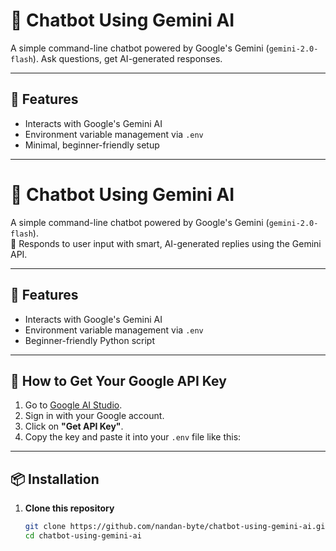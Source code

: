 # 🤖 Chatbot Using Gemini AI

A simple command-line chatbot powered by Google's Gemini (`gemini-2.0-flash`). Ask questions, get AI-generated responses.

---

## 🚀 Features

- Interacts with Google's Gemini AI
- Environment variable management via `.env`
- Minimal, beginner-friendly setup

---

# 🤖 Chatbot Using Gemini AI

A simple command-line chatbot powered by Google's Gemini (`gemini-2.0-flash`).  
💬 Responds to user input with smart, AI-generated replies using the Gemini API.

---

## 🚀 Features

- Interacts with Google's Gemini AI
- Environment variable management via `.env`
- Beginner-friendly Python script

---

## 🔑 How to Get Your Google API Key

1. Go to [Google AI Studio](https://makersuite.google.com/app/apikey).
2. Sign in with your Google account.
3. Click on **"Get API Key"**.
4. Copy the key and paste it into your `.env` file like this:

---

## 📦 Installation

1. **Clone this repository**
   ```bash
   git clone https://github.com/nandan-byte/chatbot-using-gemini-ai.git
   cd chatbot-using-gemini-ai
